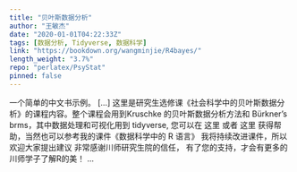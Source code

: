 ```yaml
---
title: "贝叶斯数据分析"
author: "王敏杰"
date: "2020-01-01T04:22:33Z"
tags: [数据分析, Tidyverse, 数据科学]
link: "https://bookdown.org/wangminjie/R4bayes/"
length_weight: "3.7%"
repo: "perlatex/PsyStat"
pinned: false
---
```


一个简单的中文书示例。 [...] 这里是研究生选修课《社会科学中的贝叶斯数据分析》的课程内容。整个课程会用到Kruschke 的贝叶斯数据分析方法和 Bürkner’s brms，其中数据处理和可视化用到 tidyverse, 您可以在 这里 或者 这里 获得帮助，当然也可以参考我的课件《数据科学中的 R 语言》 我将持续改进课件，所以欢迎大家提出建议 非常感谢川师研究生院的信任， 有了您的支持，才会有更多的川师学子了解R的美！ ...
